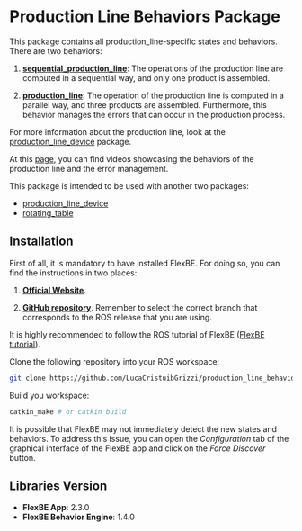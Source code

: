 # Production Line Behaviors Package

This package contains all production_line-specific states and behaviors. There are two behaviors:

1. **[sequential_production_line](production_line_flexbe_behaviors/src/production_line_flexbe_behaviors/sequential_production_line_sm.py)**: The operations of the production line are computed in a sequential way, and only one product is assembled.

2. **[production_line](production_line_flexbe_behaviors/src/production_line_flexbe_behaviors/production_line_sm.py)**: The operation of the production line is computed in a parallel way, and three products are assembled. Furthermore, this behavior manages the errors that can occur in the production process.

For more information about the production line, look at the [production_line_device](https://github.com/LucaCristuibGrizzi/production_line_device "production_line_device") package.

At this [page](https://doi.org/10.5281/zenodo.10210928 "page for videos of the producition line"), you can find videos showcasing the behaviors of the production line and the error management.

This package is intended to be used with another two packages:
- [production_line_device](https://github.com/LucaCristuibGrizzi/production_line_device "production_line_device")
- [rotating_table](https://github.com/LucaCristuibGrizzi/rotating_table "rotating_table")

## Installation

First of all, it is mandatory to have installed FlexBE. For doing so, you can find the instructions in two places:

1. [**Official Website**](http://philserver.bplaced.net/fbe/download.php "FlexBE site").

2. [**GitHub repository**](https://github.com/FlexBE/flexbe_behavior_engine/tree/noetic "GitHub FlexBE"). Remember to select the correct branch that corresponds to the ROS release that you are using.

It is highly recommended to follow the ROS tutorial of FlexBE ([FlexBE tutorial](http://wiki.ros.org/flexbe/Tutorials "FlexBE tutorial")).

Clone the following repository into your ROS workspace:

```bash
git clone https://github.com/LucaCristuibGrizzi/production_line_behaviors
```

Build you workspace:

```bash
catkin_make # or catkin build
```

It is possible that FlexBE may not immediately detect the new states and behaviors. To address this issue, you can open the *Configuration* tab of the graphical interface of the FlexBE app and click on the *Force Discover* button.

## Libraries Version

- **FlexBE App**: 2.3.0
- **FlexBE Behavior Engine**: 1.4.0